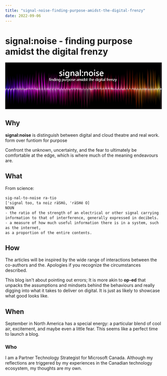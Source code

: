 ```yaml
---
title: "signal-noise-finding-purpose-amidst-the-digital-frenzy"
date: 2022-09-06
---
```


# signal:noise - finding purpose amidst the digital frenzy
![Signal to Noise](./../Library/signaltonoise-title.png)

## Why

**signal:noise** is distinguish between digital and cloud theatre and real work.
form over funtiom
for purpose

Confront the unknown, uncertainty,  and the fear to ultimately be comfortable at the edge, which is where much of the meaning endeavours are.

## What

From science:

```
sig-nal-to-noise ra-tio 
['signal too, ta noiz räSHö, 'räSHé O] 
NOUN 
- the ratio of the strength of an electrical or other signal carrying information to that of interference, generally expressed in decibels. 
- a measure of how much useful information there is in a system, such as the internet, 
as a proportion of the entire contents. 
```

## How

The articles will be inspired by the wide range of interactions between the co-authors and the. Apologies if you recognize the circumstances described. 

This blog isn't about pointing out errors; It is more akin to **op-ed** that unpacks the assumptions and mindsets behind the behaviours and really digging into what it takes to deliver on digital. It is just as likely to showcase what good looks like.

## When

September in North America has a special energy: a particular blend of cool air, excitement, and maybe even a little fear. This seems like a perfect time to launch a blog.

### Who

I am a Partner Technology Strategist for Microsoft Canada. Although my reflections are triggered by my experiences in the Canadian technology ecosystem, my thoughts are my own.

